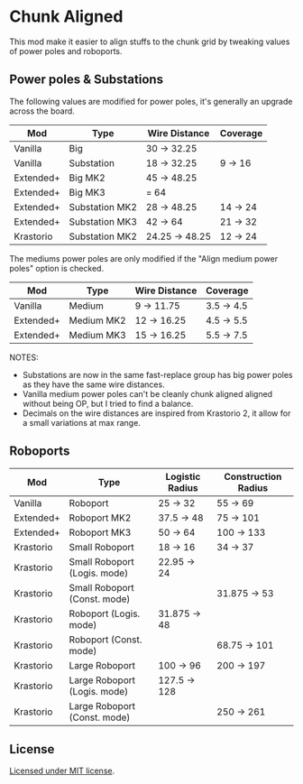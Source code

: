 # Chunk Aligned

This mod make it easier to align stuffs to the chunk grid by tweaking values of power poles and
roboports.

## Power poles & Substations

The following values are modified for power poles, it's generally an upgrade across the board.

|    Mod    |      Type      | Wire Distance  | Coverage |
| --------- | -------------- | -------------- | -------- |
| Vanilla   | Big            | 30 -> 32.25    |          |
| Vanilla   | Substation     | 18 -> 32.25    | 9 -> 16  |
| Extended+ | Big MK2        | 45 -> 48.25    |          |
| Extended+ | Big MK3        | = 64           |          |
| Extended+ | Substation MK2 | 28 -> 48.25    | 14 -> 24 |
| Extended+ | Substation MK3 | 42 -> 64       | 21 -> 32 |
| Krastorio | Substation MK2 | 24.25 -> 48.25 | 12 -> 24 |

The mediums power poles are only modified if the "Align medium power poles" option is checked.

|    Mod    |    Type    | Wire Distance |  Coverage  |
| --------- | ---------- | ------------- | ---------- |
| Vanilla   | Medium     | 9 -> 11.75    | 3.5 -> 4.5 |
| Extended+ | Medium MK2 | 12 -> 16.25   | 4.5 -> 5.5 |
| Extended+ | Medium MK3 | 15 -> 16.25   | 5.5 -> 7.5 |

NOTES:

- Substations are now in the same fast-replace group has big power poles as they have the same wire
  distances.
- Vanilla medium power poles can't be cleanly chunk aligned aligned without being OP, but I tried
  to find a balance.
- Decimals on the wire distances are inspired from Krastorio 2, it allow for a small variations at
  max range.

## Roboports

|    Mod    |             Type             | Logistic Radius | Construction Radius |
| --------- | ---------------------------- | --------------- | ------------------- |
| Vanilla   | Roboport                     | 25 -> 32        | 55 -> 69            |
| Extended+ | Roboport MK2                 | 37.5 -> 48      | 75 -> 101           |
| Extended+ | Roboport MK3                 | 50 -> 64        | 100 -> 133          |
| Krastorio | Small Roboport               | 18 -> 16        | 34 -> 37            |
| Krastorio | Small Roboport (Logis. mode) | 22.95 -> 24     |                     |
| Krastorio | Small Roboport (Const. mode) |                 | 31.875 -> 53        |
| Krastorio | Roboport (Logis. mode)       | 31.875 -> 48    |                     |
| Krastorio | Roboport (Const. mode)       |                 | 68.75 -> 101        |
| Krastorio | Large Roboport               | 100 -> 96       | 200 -> 197          |
| Krastorio | Large Roboport (Logis. mode) | 127.5 -> 128    |                     |
| Krastorio | Large Roboport (Const. mode) |                 | 250 -> 261          |

## License

[Licensed under MIT license](LICENSE.md).
